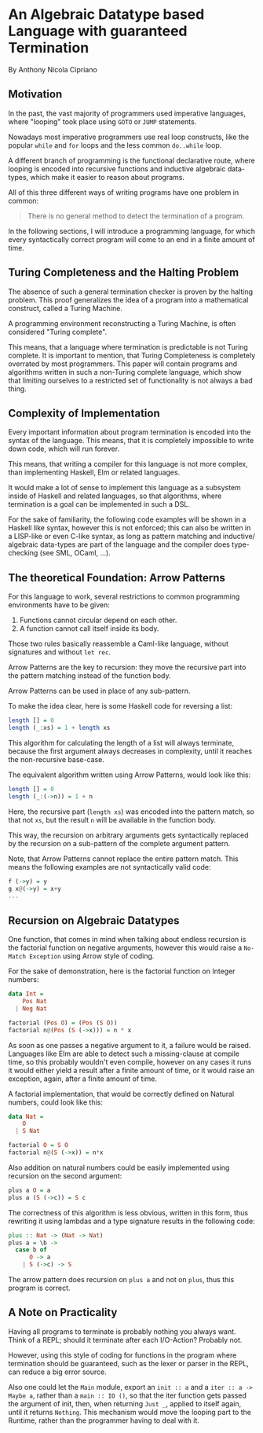 # An Algebraic Datatype based Language with guaranteed Termination

By Anthony Nicola Cipriano

## Motivation

In the past, the vast majority of programmers used imperative languages,
where "looping" took place using `GOTO` or `JUMP` statements.

Nowadays most imperative programmers use real loop constructs,
like the popular `while` and `for` loops and the less common `do..while` loop.

A different branch of programming is the functional declarative route,
where looping is encoded into recursive functions and inductive algebraic data-types,
which make it easier to reason about programs.

All of this three different ways of writing programs have one problem in common:

> There is no general method to detect the termination of a program.

In the following sections, I will introduce a programming language,
for which every syntactically correct program will come to an end
in a finite amount of time.

## Turing Completeness and the Halting Problem

The absence of such a general termination checker is proven by the halting problem.
This proof generalizes the idea of a program into a mathematical construct,
called a Turing Machine.

A programming environment reconstructing a Turing Machine,
is often considered "Turing complete".

This means, that a language where termination is predictable is not Turing complete.
It is important to mention, that Turing Completeness is completely overrated by most programmers.
This paper will contain programs and algorithms written in such a non-Turing complete language,
which show that limiting ourselves to a restricted set of functionality is not always a bad thing.

## Complexity of Implementation

Every important information about program termination is encoded into the syntax of the language.
This means, that it is completely impossible to write down code, which will run forever.

This means, that writing a compiler for this language is not more complex,
than implementing Haskell, Elm or related languages.

It would make a lot of sense to implement this language as a subsystem inside of Haskell
and related languages, so that algorithms, where termination is a goal can be implemented in such a DSL.

For the sake of familiarity, the following code examples will be shown in a Haskell like syntax,
however this is not enforced; this can also be written in a LISP-like or even C-like syntax,
as long as pattern matching and inductive/ algebraic data-types are part of the language
and the compiler does type-checking (see SML, OCaml, ...).

## The theoretical Foundation: Arrow Patterns

For this language to work, several restrictions to common programming environments have to be given:

1. Functions cannot circular depend on each other.
2. A function cannot call itself inside its body.

Those two rules basically reassemble a Caml-like language, without signatures and without `let rec`.

Arrow Patterns are the key to recursion:
they move the recursive part into the pattern matching instead of the function body.

Arrow Patterns can be used in place of any sub-pattern.

To make the idea clear, here is some Haskell code for reversing a list:

```haskell
length [] = 0
length (_:xs) = 1 + length xs
```

This algorithm for calculating the length of a list will always terminate,
because the first argument always decreases in complexity, until it reaches the non-recursive base-case.

The equivalent algorithm written using Arrow Patterns, would look like this:

```haskell
length [] = 0
length (_:(->n)) = 1 + n
```

Here, the recursive part (`length xs`) was encoded into the pattern match,
so that not `xs`, but the result `n` will be available in the function body.

This way, the recursion on arbitrary arguments gets syntactically replaced
by the recursion on a sub-pattern of the complete argument pattern.

Note, that Arrow Patterns cannot replace the entire pattern match.
This means the following examples are not syntactically valid code:

```haskell
f (->y) = y
g x@(->y) = x+y
...
```

## Recursion on Algebraic Datatypes

One function, that comes in mind when talking about endless recursion is the factorial function
on negative arguments, however this would raise a `No-Match Exception` using Arrow style of coding.

For the sake of demonstration, here is the factorial function on Integer numbers:

```haskell
data Int =
    Pos Nat
  | Neg Nat

factorial (Pos O) = (Pos (S O))
factorial n@(Pos (S (->x))) = n * x
```

As soon as one passes a negative argument to it, a failure would be raised.
Languages like Elm are able to detect such a missing-clause at compile time,
so this probably wouldn't even compile,
however on any cases it runs it would either yield a result after a finite amount of time,
or it would raise an exception, again, after a finite amount of time.

A factorial implementation, that would be correctly defined on Natural numbers, could look like this:

```haskell
data Nat =
    O
  | S Nat

factorial O = S O
factorial n@(S (->x)) = n*x
```

Also addition on natural numbers could be easily implemented using recursion on the second argument:

```haskell
plus a O = a
plus a (S (->c)) = S c
```

The correctness of this algorithm is less obvious, written in this form, thus rewriting it using lambdas
and a type signature results in the following code:

```haskell
plus :: Nat -> (Nat -> Nat)
plus a = \b ->
  case b of
      O -> a
    | S (->c) -> S
```

The arrow pattern does recursion on `plus a` and not on `plus`, thus this program is correct.

## A Note on Practicality

Having all programs to terminate is probably nothing you always want.
Think of a REPL; should it terminate after each I/O-Action? Probably not.

However, using this style of coding for functions in the program where termination should be guaranteed,
such as the lexer or parser in the REPL, can reduce a big error source.

Also one could let the `Main` module, export an `init :: a` and a `iter :: a -> Maybe a`,
rather than a `main :: IO ()`, so that the iter function gets passed the argument of init,
then, when returning `Just _`, applied to itself again, until it returns `Nothing`.
This mechanism would move the looping part to the Runtime, rather than the programmer having to deal with it.
